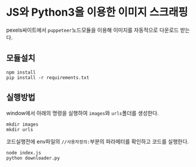 # JS와 Python3을 이용한 이미지 스크래핑
pexels싸이트에서 `puppeteer`노드모듈을 이용해 이미지를 자동적으로 다운로드 받는다.

## 모듈설치
```
npm install
pip install -r requirements.txt
```

## 실행방법
window에서 아래의 명령을 실행하여 `images`와 `urls`폴더를 생성한다.
```
mkdir images
mkdir urls
```

코드실행전에 env파일의 `//사용자정의:`부분의 파라메터를 확인하고 코드를 실행한다.
```
node index.js
python downloader.py
```
